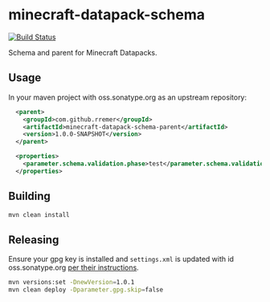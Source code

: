 # minecraft-datapack-schema

[![Build Status](https://travis-ci.org/rremer/minecraft-datapack-schema.svg?branch=master)](https://travis-ci.org/rremer/minecraft-datapack-schema)

Schema and parent for Minecraft Datapacks.

## Usage

In your maven project with oss.sonatype.org as an upstream repository:
```xml
  <parent>
    <groupId>com.github.rremer</groupId>
    <artifactId>minecraft-datapack-schema-parent</artifactId>
    <version>1.0.0-SNAPSHOT</version>
  </parent>

  <properties>
    <parameter.schema.validation.phase>test</parameter.schema.validation.phase>
  </properties>
```

## Building

```sh
mvn clean install
```

## Releasing

Ensure your gpg key is installed and ```settings.xml``` is updated with id oss.sonatype.org [per their instructions].

```sh
mvn versions:set -DnewVersion=1.0.1
mvn clean deploy -Dparameter.gpg.skip=false
```

[per their instructions]:https://central.sonatype.org/pages/apache-maven.html

